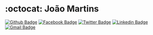 # :octocat: João Martins
[![Github Badge](https://img.shields.io/badge/-Github-000?style=flat-square&logo=Github&logoColor=white&link=https://github.com/jlucas577)](https://github.com/jlucas577)
[![Facebook Badge](https://img.shields.io/badge/-Facebook-royalBlue?style=flat-square&logo=Facebook&logoColor=white&link=https://www.facebook.com/jlucas577/)](https://www.facebook.com/jlucas577/)
[![Twitter Badge](https://img.shields.io/badge/-Twitter-deepskyblue?style=flat-square&logo=twitter&logoColor=white&link=https://www.twitter.com/jlucas577/)](https://www.twitter.com/jlucas577/)
[![Linkedin Badge](https://img.shields.io/badge/-LinkedIn-blue?style=flat-square&logo=Linkedin&logoColor=white&link=https://www.linkedin.com/in/jlucas577/)](https://www.linkedin.com/in/jlucas577/)
[![Gmail Badge](https://img.shields.io/badge/-Gmail-c14438?style=flat-square&logo=Gmail&logoColor=white&link=mailto:lucasmartinsdesousa432@gmail.com)](mailto:lucasmartinsdesousa432@gmail.com)
